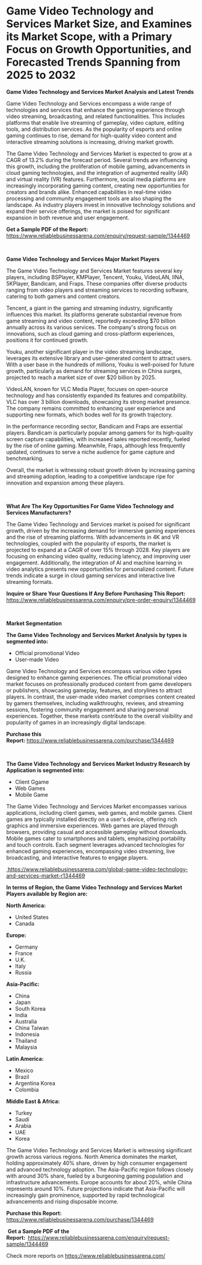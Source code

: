 <p><h1>Game Video Technology and Services Market Size, and Examines its Market Scope, with a Primary Focus on Growth Opportunities, and Forecasted Trends Spanning from 2025 to 2032</h1></p><p><strong>Game Video Technology and Services Market Analysis and Latest Trends</strong></p>
<p><p>Game Video Technology and Services encompass a wide range of technologies and services that enhance the gaming experience through video streaming, broadcasting, and related functionalities. This includes platforms that enable live streaming of gameplay, video capture, editing tools, and distribution services. As the popularity of esports and online gaming continues to rise, demand for high-quality video content and interactive streaming solutions is increasing, driving market growth.</p><p>The Game Video Technology and Services Market is expected to grow at a CAGR of 13.2% during the forecast period. Several trends are influencing this growth, including the proliferation of mobile gaming, advancements in cloud gaming technologies, and the integration of augmented reality (AR) and virtual reality (VR) features. Furthermore, social media platforms are increasingly incorporating gaming content, creating new opportunities for creators and brands alike. Enhanced capabilities in real-time video processing and community engagement tools are also shaping the landscape. As industry players invest in innovative technology solutions and expand their service offerings, the market is poised for significant expansion in both revenue and user engagement.</p></p>
<p><strong>Get a Sample PDF of the Report:&nbsp;</strong> <a href="https://www.reliablebusinessarena.com/enquiry/request-sample/1344469?utm_campaign=3272&utm_medium=2&utm_source=Github&utm_content=ia&utm_term=24032025&utm_id=game-video-technology-and-services">https://www.reliablebusinessarena.com/enquiry/request-sample/1344469</a></p>
<p>&nbsp;</p>
<p><strong>Game Video Technology and Services Major Market Players</strong></p>
<p><p>The Game Video Technology and Services Market features several key players, including BSPlayer, KMPlayer, Tencent, Youku, VideoLAN, IINA, 5KPlayer, Bandicam, and Fraps. These companies offer diverse products ranging from video players and streaming services to recording software, catering to both gamers and content creators.</p><p>Tencent, a giant in the gaming and streaming industry, significantly influences this market. Its platforms generate substantial revenue from game streaming and video content, reportedly exceeding $70 billion annually across its various services. The company's strong focus on innovations, such as cloud gaming and cross-platform experiences, positions it for continued growth.</p><p>Youku, another significant player in the video streaming landscape, leverages its extensive library and user-generated content to attract users. With a user base in the hundreds of millions, Youku is well-poised for future growth, particularly as demand for streaming services in China surges, projected to reach a market size of over $20 billion by 2025.</p><p>VideoLAN, known for VLC Media Player, focuses on open-source technology and has consistently expanded its features and compatibility. VLC has over 3 billion downloads, showcasing its strong market presence. The company remains committed to enhancing user experience and supporting new formats, which bodes well for its growth trajectory.</p><p>In the performance recording sector, Bandicam and Fraps are essential players. Bandicam is particularly popular among gamers for its high-quality screen capture capabilities, with increased sales reported recently, fueled by the rise of online gaming. Meanwhile, Fraps, although less frequently updated, continues to serve a niche audience for game capture and benchmarking.</p><p>Overall, the market is witnessing robust growth driven by increasing gaming and streaming adoption, leading to a competitive landscape ripe for innovation and expansion among these players.</p></p>
<p>&nbsp;</p>
<p><strong>What Are The Key Opportunities For Game Video Technology and Services Manufacturers?</strong></p>
<p><p>The Game Video Technology and Services market is poised for significant growth, driven by the increasing demand for immersive gaming experiences and the rise of streaming platforms. With advancements in 4K and VR technologies, coupled with the popularity of esports, the market is projected to expand at a CAGR of over 15% through 2028. Key players are focusing on enhancing video quality, reducing latency, and improving user engagement. Additionally, the integration of AI and machine learning in video analytics presents new opportunities for personalized content. Future trends indicate a surge in cloud gaming services and interactive live streaming formats.</p></p>
<p><strong>Inquire or Share Your Questions If Any Before Purchasing This Report:</strong> <a href="https://www.reliablebusinessarena.com/enquiry/pre-order-enquiry/1344469?utm_campaign=3272&utm_medium=2&utm_source=Github&utm_content=ia&utm_term=24032025&utm_id=game-video-technology-and-services">https://www.reliablebusinessarena.com/enquiry/pre-order-enquiry/1344469</a></p>
<p>&nbsp;</p>
<p><strong>Market Segmentation</strong></p>
<p><strong>The Game Video Technology and Services Market Analysis by types is segmented into:</strong></p>
<p><ul><li>Official promotional Video</li><li>User-made Video</li></ul></p>
<p><p>Game Video Technology and Services encompass various video types designed to enhance gaming experiences. The official promotional video market focuses on professionally produced content from game developers or publishers, showcasing gameplay, features, and storylines to attract players. In contrast, the user-made video market comprises content created by gamers themselves, including walkthroughs, reviews, and streaming sessions, fostering community engagement and sharing personal experiences. Together, these markets contribute to the overall visibility and popularity of games in an increasingly digital landscape.</p></p>
<p><strong>Purchase this Report:&nbsp;</strong><a href="https://www.reliablebusinessarena.com/purchase/1344469?utm_campaign=3272&utm_medium=2&utm_source=Github&utm_content=ia&utm_term=24032025&utm_id=game-video-technology-and-services">https://www.reliablebusinessarena.com/purchase/1344469</a></p>
<p>&nbsp;</p>
<p><strong>The Game Video Technology and Services Market Industry Research by Application is segmented into:</strong></p>
<p><ul><li>Client Ggame</li><li>Web Games</li><li>Mobile Game</li></ul></p>
<p><p>The Game Video Technology and Services Market encompasses various applications, including client games, web games, and mobile games. Client games are typically installed directly on a user's device, offering rich graphics and immersive experiences. Web games are played through browsers, providing casual and accessible gameplay without downloads. Mobile games cater to smartphones and tablets, emphasizing portability and touch controls. Each segment leverages advanced technologies for enhanced gaming experiences, encompassing video streaming, live broadcasting, and interactive features to engage players.</p></p>
<p><a href="https://www.reliablebusinessarena.com/global-game-video-technology-and-services-market-r1344469?utm_campaign=3272&utm_medium=2&utm_source=Github&utm_content=ia&utm_term=24032025&utm_id=game-video-technology-and-services">&nbsp;https://www.reliablebusinessarena.com/global-game-video-technology-and-services-market-r1344469</a></p>
<p><strong>In terms of Region, the Game Video Technology and Services Market Players available by Region are:</strong></p>
<p>
    <p> <strong> North America: </strong>
        <ul>
            <li>United States</li>
            <li>Canada</li>
        </ul>
        </p> 
    <p> <strong> Europe: </strong>
        <ul>
            <li>Germany</li>
            <li>France</li>
            <li>U.K.</li>
            <li>Italy</li>
            <li>Russia</li>
        </ul>
        </p> 
    <p> <strong> Asia-Pacific: </strong>
        <ul>
            <li>China</li>
            <li>Japan</li>
            <li>South Korea</li>
            <li>India</li>
            <li>Australia</li>
            <li>China Taiwan</li>
            <li>Indonesia</li>
            <li>Thailand</li>
            <li>Malaysia</li>
        </ul>
        </p> 
    <p> <strong> Latin America: </strong>
        <ul>
            <li>Mexico</li>
            <li>Brazil</li>
            <li>Argentina Korea</li>
            <li>Colombia</li>
        </ul>
        </p> 
    <p> <strong> Middle East & Africa: </strong>
        <ul>
            <li>Turkey</li>
            <li>Saudi</li>
            <li>Arabia</li>
            <li>UAE</li>
            <li>Korea</li>
        </ul>
    </p>
    </p>
<p><p>The Game Video Technology and Services Market is witnessing significant growth across various regions. North America dominates the market, holding approximately 40% share, driven by high consumer engagement and advanced technology adoption. The Asia-Pacific region follows closely with around 30% share, fueled by a burgeoning gaming population and infrastructure advancements. Europe accounts for about 20%, while China represents around 10%. Future projections indicate that Asia-Pacific will increasingly gain prominence, supported by rapid technological advancements and rising disposable income.</p></p>
<p><strong>Purchase this Report: </strong><a href="https://www.reliablebusinessarena.com/purchase/1344469?utm_campaign=3272&utm_medium=2&utm_source=Github&utm_content=ia&utm_term=24032025&utm_id=game-video-technology-and-services">https://www.reliablebusinessarena.com/purchase/1344469</a></p>
<p>&nbsp;<strong>Get a Sample PDF of the Report:&nbsp;&nbsp;</strong><a href="https://www.reliablebusinessarena.com/enquiry/request-sample/1344469?utm_campaign=3272&utm_medium=2&utm_source=Github&utm_content=ia&utm_term=24032025&utm_id=game-video-technology-and-services">https://www.reliablebusinessarena.com/enquiry/request-sample/1344469</a></p>
<p><strong></strong></p>
<p>Check more reports on <a href="https://www.reliablebusinessarena.com/?utm_campaign=3272&utm_medium=2&utm_source=Github&utm_content=ia&utm_term=24032025&utm_id=game-video-technology-and-services">https://www.reliablebusinessarena.com/</a></p>